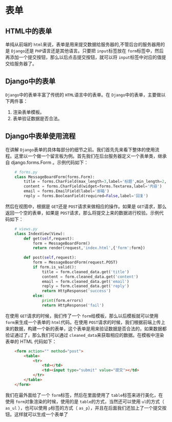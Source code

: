 # 表单

## HTML中的表单

单纯从前端的 `html`来说，表单是用来提交数据给服务器的,不管后台的服务器用的是 `Django`还是 `PHP`语言还是其他语言。只要把 `input`标签放在 `form`标签中，然后再添加一个提交按钮，那么以后点击提交按钮，就可以将 `input`标签中对应的值提交给服务器了。

## Django中的表单

`Django`中的表单丰富了传统的 `HTML`语言中的表单。在 `Django`中的表单，主要做以下两件事：
1. 渲染表单模板。
2. 表单验证数据是否合法。

## Django中表单使用流程

在讲解 `Django`表单的具体每部分的细节之前。我们首先先来看下整体的使用流程。这里以一个做一个留言板为例。首先我们在后台服务器定义一个表单类，继承自 django.forms.Form 。示例代码如下：
```python
    # forms.py
    class MessageBoardForm(forms.Form):
        title = forms.CharField(max_length=3,label='标题',min_length=2,error_messages={"min_length":'标题字符段不符合要求！'})
        content = forms.CharField(widget=forms.Textarea,label='内容')
        email = forms.EmailField(label='邮箱')
        reply = forms.BooleanField(required=False,label='回复')
```
然后在视图中，根据是 `GET`还是 `POST`请求来做相应的操作。如果是 `GET`请求，那么返回一个空的表单，如果是 `POST`请求，那么将提交上来的数据进行校验。示例代码如下：
```python
    # views.py
    class IndexView(View):
        def get(self,request):
            form = MessageBoardForm()
            return render(request,'index.html',{'form':form})
            
        def post(self,request):
            form = MessageBoardForm(request.POST)
            if form.is_valid():
                title = form.cleaned_data.get('title')
                content = form.cleaned_data.get('content')
                email = form.cleaned_data.get('email')
                reply = form.cleaned_data.get('reply')
                return HttpResponse('success')
            else:
                print(form.errors)
                return HttpResponse('fail')
```
在使用 `GET`请求的时候，我们传了一个 `form`给模板，那么以后模板就可以使用 `form`来生成一个表单的 `html`代码。在使用 `POST`请求的时候，我们根据前端上传上来的数据，构建一个新的表单，这个表单是用来验证数据是否合法的，如果数据都验证通过了，那么我们可以通过 `cleaned_data`来获取相应的数据。在模板中渲染表单的 HTML 代码如下：
```html
    <form action="" method="post">
        <table>
            <tr>
                <td></td>
                <td><input type="submit" value="提交"></td>
            </tr>
        </table>
    </form>
```
我们在最外面给了一个 `form`标签，然后在里面使用了 `table`标签来进行美化，在使用 `form`对象渲染的时候，使用的是 `table`的方式，当然还可以使用 `ul`的方式（ `as_ul` ），也可以使用 `p`标签的方式（ `as_p`），并且在后面我们还加上了一个提交按钮。这样就可以生成一个表单了